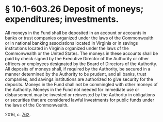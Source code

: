 # § 10.1-603.26 Deposit of moneys; expenditures; investments.

<p>All moneys in the Fund shall be deposited in an account or accounts in banks or trust companies organized under the laws of the Commonwealth or in national banking associations located in Virginia or in savings institutions located in Virginia organized under the laws of the Commonwealth or the United States. The moneys in these accounts shall be paid by check signed by the Executive Director of the Authority or other officers or employees designated by the Board of Directors of the Authority. All deposits of moneys shall, if required by the Authority, be secured in a manner determined by the Authority to be prudent, and all banks, trust companies, and savings institutions are authorized to give security for the deposits. Moneys in the Fund shall not be commingled with other moneys of the Authority. Moneys in the Fund not needed for immediate use or disbursement may be invested or reinvested by the Authority in obligations or securities that are considered lawful investments for public funds under the laws of the Commonwealth.</p><p>2016, c. <a href='http://lis.virginia.gov/cgi-bin/legp604.exe?161+ful+CHAP0762'>762</a>.</p>